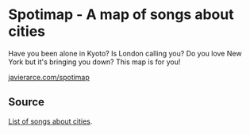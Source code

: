 # Spotimap - A map of songs about cities

Have you been alone in Kyoto? Is London calling you? Do you love New York but it's bringing you down? This map is for you!

[javierarce.com/spotimap](http://javierarce.com/spotimap)

## Source

[List of songs about cities](http://en.wikipedia.org/wiki/List_of_songs_about_cities).
